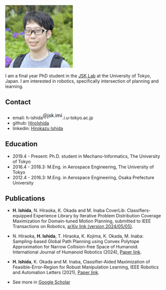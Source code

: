 <img src="/asset/profile.jpg" alt="photo" height="200">

I am a final year PhD student in the [JSK Lab](http://www.jsk.t.u-tokyo.ac.jp/) at the University of Tokyo, Japan. I am interested in robotics, specifically intersection of planning and learning.

## Contact
- email: h-ishida<img src="/asset/email.png" alt="email" height="25">.i.u-tokyo.ac.jp
- github: [HiroIshida](https://github.com/HiroIshida)
- linkedin: [Hirokazu Ishida](https://www.linkedin.com/in/ishida-h-209330155/)

## Education
- 2019.4 - Present: Ph.D. student in Mechano-Informatics, The University of Tokyo
- 2016.4 - 2018.3: M.Eng. in Aerospace Engineering, The University of Tokyo
- 2012.4 - 2016.3: M.Eng. in Aerospace Engineering, Osaka Prefecture University

## Publications
- **H. Ishida**, N. Hiraoka, K. Okada and M. Inaba CoverLib: Classifiers-equipped Experience Library by Iterative Problem Distribution Coverage Maximization for Domain-tuned Motion Planning, submitted to IEEE Transactions on Robotics, [arXiv link (version 2024/05/05)](https://arxiv.org/abs/2405.02968).

- N. Hiraoka, **H. Ishida**, T. Hiraoka, K. Kojima, K. Okada, M. Inaba: Sampling-based Global Path Planning using Convex Polytope Approximation for Narrow Collision-free Space of Humanoid. International Journal of Humanoid Robotics (2024), [Paper link](https://www.worldscientific.com/doi/abs/10.1142/S0219843624500051).

- **H. Ishida**, K. Okada and M. Inaba, Classifier-Aided Maximization of Feasible-Error-Region for Robust Manipulation Learning, IEEE Robotics and Automation Letters (2021), [Paper link](https://ieeexplore.ieee.org/abstract/document/9406349).

- See more in [Google Scholar](https://scholar.google.com/citations?user=aw4sCFsAAAAJ&hl=ja&oi=ao)
